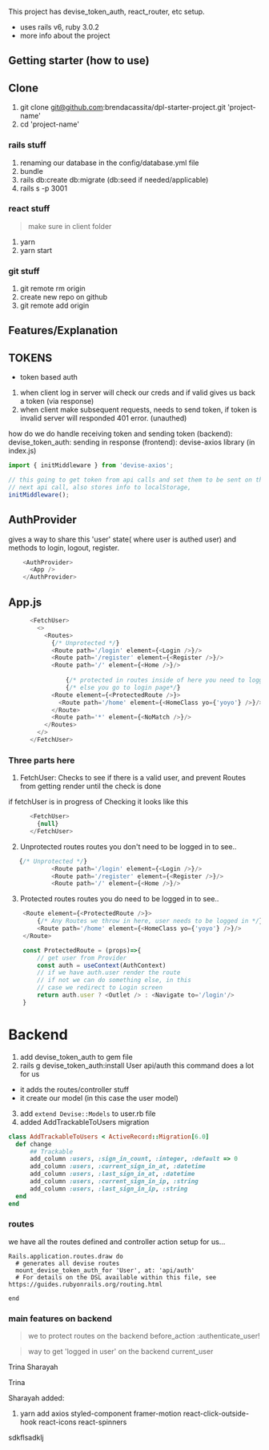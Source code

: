 This project has devise_token_auth, react_router, etc setup.
- uses rails v6, ruby 3.0.2
- more info about the project

## Getting starter (how to use)

## Clone
1. git clone git@github.com:brendacassita/dpl-starter-project.git 'project-name'
2. cd 'project-name'

### rails stuff
1. renaming our database in the config/database.yml file
2. bundle
3. rails db:create db:migrate (db:seed if needed/applicable)
4. rails s -p 3001

### react stuff
> make sure in  client folder
1. yarn
2. yarn start

### git stuff
1. git remote rm origin
2. create new repo on github
3. git remote add origin <ssh-link>

## Features/Explanation

## TOKENS
- token based auth
1. when client log in server will check our creds and if valid gives us back a token (via response)
2. when client make subsequent requests, needs to send token, if token is invalid server will responded 401 error. (unauthed)

how do we do handle receiving token and sending token
(backend): devise_token_auth: sending in response
(frontend): devise-axios library (in index.js)

```javascript
import { initMiddleware } from 'devise-axios';

// this going to get token from api calls and set them to be sent on the
// next api call, also stores info to localStorage,
initMiddleware();
```

## AuthProvider
gives a way to share this 'user' state( where user is authed user) 
and methods to login, logout, register.

```javascript
    <AuthProvider>
      <App />
    </AuthProvider>
```

## App.js
```javascript
      <FetchUser>
        <>
          <Routes>
            {/* Unprotected */}
            <Route path='/login' element={<Login />}/>
            <Route path='/register' element={<Register />}/>
            <Route path='/' element={<Home />}/>
           
                {/* protected in routes inside of here you need to logged in*/}
                {/* else you go to login page*/}
            <Route element={<ProtectedRoute />}>
              <Route path='/home' element={<HomeClass yo={'yoyo'} />}/>
            </Route>  
            <Route path='*' element={<NoMatch />}/>
          </Routes>
        </>
      </FetchUser>

```
### Three parts here
1. FetchUser: Checks to see if there is a valid user, and prevent Routes from
getting render until the check is done

if fetchUser is in progress of Checking it looks like this
```javascript
      <FetchUser>
        {null}
      </FetchUser>

```
2. Unprotected routes
routes you don't need to be logged in to see..

```javascript
   {/* Unprotected */}
            <Route path='/login' element={<Login />}/>
            <Route path='/register' element={<Register />}/>
            <Route path='/' element={<Home />}/>
```

3. Protected routes
routes you do need to be logged in to see..
```javascript
    <Route element={<ProtectedRoute />}>
        {/* Any Routes we throw in here, user needs to be logged in */}
        <Route path='/home' element={<HomeClass yo={'yoyo'} />}/>
    </Route>  
```

```javascript
    const ProtectedRoute = (props)=>{
        // get user from Provider 
        const auth = useContext(AuthContext)
        // if we have auth.user render the route
        // if not we can do something else, in this
        // case we redirect to Login screen
        return auth.user ? <Outlet /> : <Navigate to='/login'/>
    }
```


# Backend
1. add devise_token_auth to gem file
2. rails g devise_token_auth:install User api/auth
this command does a lot for us
- it adds the routes/controller stuff
- it create our model (in this case the user model)

3. add `extend Devise::Models` to user.rb file
4. added AddTrackableToUsers migration
```ruby
class AddTrackableToUsers < ActiveRecord::Migration[6.0]
  def change
      ## Trackable
      add_column :users, :sign_in_count, :integer, :default => 0
      add_column :users, :current_sign_in_at, :datetime
      add_column :users, :last_sign_in_at, :datetime
      add_column :users, :current_sign_in_ip, :string
      add_column :users, :last_sign_in_ip, :string
  end
end

```


### routes

we have all the routes defined and controller action setup for us...
```
Rails.application.routes.draw do
  # generates all devise routes
  mount_devise_token_auth_for 'User', at: 'api/auth'
  # For details on the DSL available within this file, see https://guides.rubyonrails.org/routing.html

end
```

### main features on backend
  > we to protect routes on the backend
  before_action :authenticate_user!

 > way to  get 'logged in user' on the backend
  current_user



Trina 
Sharayah

Trina


Sharayah added:
 1. yarn add axios styled-component framer-motion react-click-outside-hook react-icons react-spinners
 
 sdkflsadklj

